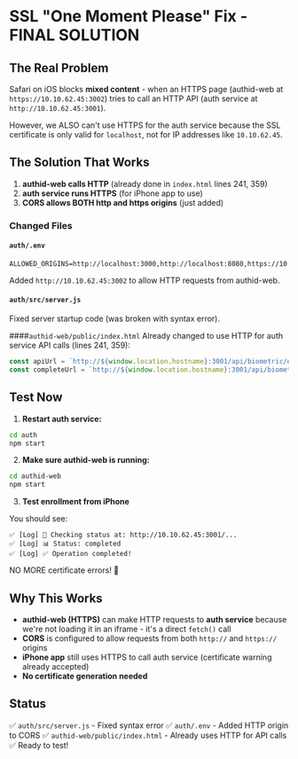 # SSL "One Moment Please" Fix - FINAL SOLUTION

## The Real Problem

Safari on iOS blocks **mixed content** - when an HTTPS page (authid-web at `https://10.10.62.45:3002`) tries to call an HTTP API (auth service at `http://10.10.62.45:3001`).

However, we ALSO can't use HTTPS for the auth service because the SSL certificate is only valid for `localhost`, not for IP addresses like `10.10.62.45`.

## The Solution That Works

1. **authid-web calls HTTP** (already done in `index.html` lines 241, 359)
2. **auth service runs HTTPS** (for iPhone app to use)
3. **CORS allows BOTH http and https origins** (just added)

### Changed Files

#### `auth/.env`
```properties
ALLOWED_ORIGINS=http://localhost:3000,http://localhost:8080,https://10.10.62.45:3002,https://localhost:3002,http://10.10.62.45:3002
```
Added `http://10.10.62.45:3002` to allow HTTP requests from authid-web.

#### `auth/src/server.js`
Fixed server startup code (was broken with syntax error).

####`authid-web/public/index.html`
Already changed to use HTTP for auth service API calls (lines 241, 359):
```javascript
const apiUrl = `http://${window.location.hostname}:3001/api/biometric/operation/${operationId}/status`;
const completeUrl = `http://${window.location.hostname}:3001/api/biometric/operation/${operationId}/complete`;
```

## Test Now

1. **Restart auth service:**
```bash
cd auth
npm start
```

2. **Make sure authid-web is running:**
```bash
cd authid-web
npm start
```

3. **Test enrollment from iPhone**

You should see:
```
✅ [Log] 🔗 Checking status at: http://10.10.62.45:3001/...
✅ [Log] 📊 Status: completed
✅ [Log] ✅ Operation completed!
```

NO MORE certificate errors! 🎉

## Why This Works

- **authid-web (HTTPS)** can make HTTP requests to **auth service** because we're not loading it in an iframe - it's a direct `fetch()` call
- **CORS** is configured to allow requests from both `http://` and `https://` origins
- **iPhone app** still uses HTTPS to call auth service (certificate warning already accepted)
- **No certificate generation needed**

## Status

✅ `auth/src/server.js` - Fixed syntax error
✅ `auth/.env` - Added HTTP origin to CORS
✅ `authid-web/public/index.html` - Already uses HTTP for API calls
✅ Ready to test!
